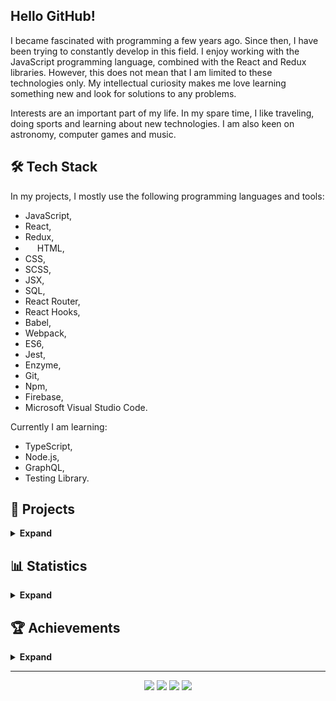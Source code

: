 ## Hello GitHub!

I became fascinated with programming a few years ago. Since then, I have been trying to constantly develop in this field. I enjoy working with the JavaScript programming language, combined with the React and Redux libraries. However, this does not mean that I am limited to these technologies only. My intellectual curiosity makes me love learning something new and look for solutions to any problems.

Interests are an important part of my life. In my spare time, I like traveling, doing sports and learning about new technologies. I am also keen on astronomy, computer games and music.

## 🛠️ Tech Stack

In my projects, I mostly use the following programming languages and tools:
  - JavaScript,
  - React,
  - Redux,
  - <img src="https://github.com/get-icon/geticon/blob/master/icons/html-5.svg" width="15px" height="15px"> HTML,
  - CSS,
  - SCSS,
  - JSX,
  - SQL,
  - React Router,
  - React Hooks,
  - Babel,
  - Webpack,
  - ES6,
  - Jest,
  - Enzyme,
  - Git,
  - Npm,
  - Firebase,
  - Microsoft Visual Studio Code.

Currently I am learning:
  - TypeScript,
  - Node.js,
  - GraphQL,
  - Testing Library.

## 💼 Projects
<details>
  <summary><b>Expand</b></summary>
  <br/>
  
  <a href="https://github.com/lszymanski7/boilerplate-js"><b>Boilerplate JavaScript</b></a>
  - Description: <i>Boilerplate for creating projects in JavaScript. It contains the basic configuration of webpack and babel.</i>
  - Technologies: <i>JavaScript, HTML, SCSS, Babel, Webpack, Npm</i>
  - Version: <i>1.0.0</i>

  <a href="https://github.com/lszymanski7/boilerplate-react"><b>Boilerplate React</b></a>
  - Description: <i>Boilerplate for creating JavaScript projects based on the React library. Includes basic Webpack and Babel configuration. It also allows to use Redux and React Router.</i>
  - Technologies: <i>JavaScript, React, Redux, React Router, HTML, SCSS, Babel, Webpack, Npm</i>
  - Version: <i>1.0.0</i>

  <a href="https://github.com/lszymanski7/currency-exchange-app"><b>Currency Exchange App</b></a>
  - Description: <i>An application that allows you to check the current exchange rates of the most popular currencies, such as USD, EUR, GBP and CHF. It also has a built-in currency converter.</i>
  - Technologies: <i>JavaScript, React, Redux, React Router, HTML, SCSS, Babel, Webpack, Npm</i>
  - Version: <i>1.0.0</i>

  <a href="https://github.com/lszymanski7/fruity-app"><b>Fruity App</b></a>
  - Description: <i>An app for fruit lovers who can't decide what fruit they would like to eat. One click will help you make that tough decision!</i>
  - Technologies: <i>JavaScript, React, Redux, React Router, HTML, SCSS, Babel, Webpack, Npm</i>
  - Version: <i>1.0.0</i>
</details>

## 📊 Statistics
<details>
  <summary><b>Expand</b></summary>
  <br/>
  
  <a href="https://github.com/lszymanski7"><img src="https://github-readme-stats.vercel.app/api?username=lszymanski7&theme=default&show_icons=true&custom_title=Activity&include_all_commits=true" alt="GitHub Stats Card"></a>
  <br/>
  <a href="https://github.com/lszymanski7"><img src="https://github-readme-stats.vercel.app/api/top-langs/?username=lszymanski7&theme=default&custom_title=Most%20Used%20Languages&card_width=495&langs_count=3" alt="GitHub Most Used Languages Card"></a>
</details>

## 🏆 Achievements
<details>
  <summary><b>Expand</b></summary>
  <br/>
  
  <a href="https://github.com/lszymanski7"><img src="https://github-profile-trophy.vercel.app/?username=lszymanski7&theme=flat&margin-w=10&no-bg=false" alt="GitHub Profile Trophy Card"></a>
</details>

---

<p align="center">
  <a href="https://stackoverflow.com/users/18706083"><img src="https://img.shields.io/badge/Stack%20Overflow-f58025?style=flat&logo=stackoverflow&logoColor=white"></a>
  <a href="https://gitlab.com/lszymanski7"><img src="https://img.shields.io/badge/GitLab-424242?style=flat&logo=gitlab"></a>
  <a href="https://www.linkedin.com/in/lszymanski7"><img src="https://img.shields.io/badge/LinkedIn-0a66c2?style=flat&logo=linkedin"></a>
  <a href="https://twitter.com/lszymanski7_"><img src="https://img.shields.io/twitter/follow/lszymanski7_?label=Twitter&style=social"></a>
</p>